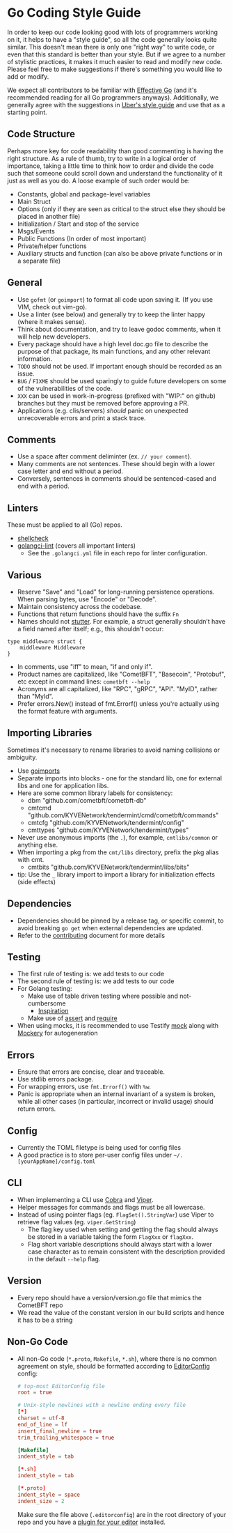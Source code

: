 # Go Coding Style Guide

In order to keep our code looking good with lots of programmers working on it, it helps to have a "style guide", so all
the code generally looks quite similar. This doesn't mean there is only one "right way" to write code, or even that this
standard is better than your style.  But if we agree to a number of stylistic practices, it makes it much easier to read
and modify new code. Please feel free to make suggestions if there's something you would like to add or modify.

We expect all contributors to be familiar with [Effective Go](https://golang.org/doc/effective_go.html)
(and it's recommended reading for all Go programmers anyways). Additionally, we generally agree with the suggestions
 in [Uber's style guide](https://github.com/uber-go/guide/blob/master/style.md) and use that as a starting point.


## Code Structure

Perhaps more key for code readability than good commenting is having the right structure. As a rule of thumb, try to write
in a logical order of importance, taking a little time to think how to order and divide the code such that someone could
scroll down and understand the functionality of it just as well as you do. A loose example of such order would be:

* Constants, global and package-level variables
* Main Struct
* Options (only if they are seen as critical to the struct else they should be placed in another file)
* Initialization / Start and stop of the service
* Msgs/Events
* Public Functions (In order of most important)
* Private/helper functions
* Auxiliary structs and function (can also be above private functions or in a separate file)

## General

* Use `gofmt` (or `goimport`) to format all code upon saving it.  (If you use VIM, check out vim-go).
* Use a linter (see below) and generally try to keep the linter happy (where it makes sense).
* Think about documentation, and try to leave godoc comments, when it will help new developers.
* Every package should have a high level doc.go file to describe the purpose of that package, its main functions, and any other relevant information.
* `TODO` should not be used. If important enough should be recorded as an issue.
* `BUG` / `FIXME` should be used sparingly to guide future developers on some of the vulnerabilities of the code.
* `XXX` can be used in work-in-progress (prefixed with "WIP:" on github) branches but they must be removed before approving a PR.
* Applications (e.g. clis/servers) *should* panic on unexpected unrecoverable errors and print a stack trace.

## Comments

* Use a space after comment deliminter (ex. `// your comment`).
* Many comments are not sentences. These should begin with a lower case letter and end without a period.
* Conversely, sentences in comments should be sentenced-cased and end with a period.

## Linters

These must be applied to all (Go) repos.

* [shellcheck](https://github.com/koalaman/shellcheck)
* [golangci-lint](https://github.com/golangci/golangci-lint) (covers all important linters)
    * See the `.golangci.yml` file in each repo for linter configuration.

## Various

* Reserve "Save" and "Load" for long-running persistence operations. When parsing bytes, use "Encode" or "Decode".
* Maintain consistency across the codebase.
* Functions that return functions should have the suffix `Fn`
* Names should not [stutter](https://blog.golang.org/package-names). For example, a struct generally shouldn’t have
  a field named after itself; e.g., this shouldn't occur:

``` golang
type middleware struct {
	middleware Middleware
}
```

* In comments, use "iff" to mean, "if and only if".
* Product names are capitalized, like "CometBFT", "Basecoin", "Protobuf", etc except in command lines: `cometbft --help`
* Acronyms are all capitalized, like "RPC", "gRPC", "API".  "MyID", rather than "MyId".
* Prefer errors.New() instead of fmt.Errorf() unless you're actually using the format feature with arguments.

## Importing Libraries

Sometimes it's necessary to rename libraries to avoid naming collisions or ambiguity.

* Use [goimports](https://godoc.org/golang.org/x/tools/cmd/goimports)
* Separate imports into blocks - one for the standard lib, one for external libs and one for application libs.
* Here are some common library labels for consistency:
    * dbm "github.com/cometbft/cometbft-db"
    * cmtcmd "github.com/KYVENetwork/tendermint/cmd/cometbft/commands"
    * cmtcfg "github.com/KYVENetwork/tendermint/config"
    * cmttypes "github.com/KYVENetwork/tendermint/types"
* Never use anonymous imports (the `.`), for example, `cmtlibs/common` or anything else.
* When importing a pkg from the `cmt/libs` directory, prefix the pkg alias with cmt.
    * cmtbits "github.com/KYVENetwork/tendermint/libs/bits"
* tip: Use the `_` library import to import a library for initialization effects (side effects)

## Dependencies

* Dependencies should be pinned by a release tag, or specific commit, to avoid breaking `go get` when external dependencies are updated.
* Refer to the [contributing](CONTRIBUTING.md) document for more details

## Testing

* The first rule of testing is: we add tests to our code
* The second rule of testing is: we add tests to our code
* For Golang testing:
    * Make use of table driven testing where possible and not-cumbersome
        * [Inspiration](https://dave.cheney.net/2013/06/09/writing-table-driven-tests-in-go)
    * Make use of [assert](https://godoc.org/github.com/stretchr/testify/assert) and [require](https://godoc.org/github.com/stretchr/testify/require)
* When using mocks, it is recommended to use Testify [mock](<https://pkg.go.dev/github.com/stretchr/testify/mock>
 ) along with [Mockery](https://github.com/vektra/mockery) for autogeneration

## Errors

* Ensure that errors are concise, clear and traceable.
* Use stdlib errors package.
* For wrapping errors, use `fmt.Errorf()` with `%w`.
* Panic is appropriate when an internal invariant of a system is broken, while all other cases (in particular,
  incorrect or invalid usage) should return errors.

## Config

* Currently the TOML filetype is being used for config files
* A good practice is to store per-user config files under `~/.[yourAppName]/config.toml`

## CLI

* When implementing a CLI use [Cobra](https://github.com/spf13/cobra) and [Viper](https://github.com/spf13/viper).
* Helper messages for commands and flags must be all lowercase.
* Instead of using pointer flags (eg. `FlagSet().StringVar`) use Viper to retrieve flag values (eg. `viper.GetString`)
    * The flag key used when setting and getting the flag should always be stored in a
   variable taking the form `FlagXxx` or `flagXxx`.
    * Flag short variable descriptions should always start with a lower case character as to remain consistent with
   the description provided in the default `--help` flag.

## Version

* Every repo should have a version/version.go file that mimics the CometBFT repo
* We read the value of the constant version in our build scripts and hence it has to be a string

## Non-Go Code

* All non-Go code (`*.proto`, `Makefile`, `*.sh`), where there is no common
   agreement on style, should be formatted according to
   [EditorConfig](http://editorconfig.org/) config:

   ```toml
   # top-most EditorConfig file
   root = true

   # Unix-style newlines with a newline ending every file
   [*]
   charset = utf-8
   end_of_line = lf
   insert_final_newline = true
   trim_trailing_whitespace = true

   [Makefile]
   indent_style = tab

   [*.sh]
   indent_style = tab

   [*.proto]
   indent_style = space
   indent_size = 2
   ```

   Make sure the file above (`.editorconfig`) are in the root directory of your
   repo and you have a [plugin for your
   editor](http://editorconfig.org/#download) installed.
